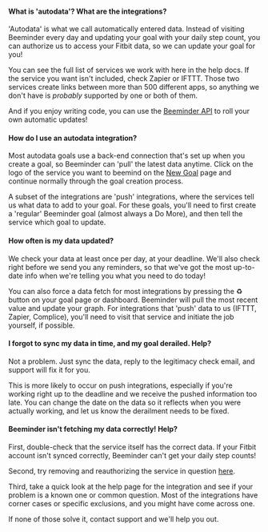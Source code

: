 #### What is 'autodata'?  What are the integrations?
'Autodata' is what we call automatically entered data.  Instead of visiting Beeminder every day and updating your goal with your daily step count, you can authorize us to access your Fitbit data, so we can update your goal for you!  

You can see the full list of services we work with here in the help docs.  If the service you want isn't included, check Zapier or IFTTT.  Those two services create links between more than 500 different apps, so anything we don't have is *probably* supported by one or both of them.

And if you enjoy writing code, you can use the [Beeminder API](https://www.beeminder.com/api) to roll your own automatic updates!

#### How do I use an autodata integration?
Most autodata goals use a back-end connection that's set up when you create a goal, so Beeminder can 'pull' the latest data anytime.  Click on the logo of the service you want to beemind on the [New Goal](https://www.beeminder.com/new) page and continue normally through the goal creation process.

A subset of the integrations are 'push' integrations, where the services tell us what data to add to your goal.  For these goals, you'll need to first create a 'regular' Beeminder goal (almost always a Do More), and then tell the service which goal to update.

#### How often is my data updated?
We check your data at least once per day, at your deadline.  We'll also check right before we send you any reminders, so that we've got the most up-to-date info when we're telling you what you need to do today!

You can also force a data fetch for most integrations by pressing the ♻ button on your goal page or dashboard.  Beeminder will pull the most recent value and update your graph.  For integrations that 'push' data to us (IFTTT, Zapier, Complice), you'll need to visit that service and initiate the job yourself, if possible.

#### I forgot to sync my data in time, and my goal derailed.  Help?
Not a problem.  Just sync the data, reply to the legitimacy check email, and support will fix it for you.  

This is more likely to occur on push integrations, especially if you're working right up to the deadline and we receive the pushed information too late.  You can change the date on the data so it reflects when you were actually working, and let us know the derailment needs to be fixed.

#### Beeminder isn't fetching my data correctly!  Help?
First, double-check that the service itself has the correct data.  If your Fitbit account isn't synced correctly, Beeminder can't get your daily step counts!

Second, try removing and reauthorizing the service in question [here](https://www.beeminder.com/settings/account#account-permissions).  

Third, take a quick look at the help page for the integration and see if your problem is a known one or common question.  Most of the integrations have corner cases or specific exclusions, and you might have come across one.

If none of those solve it, contact support and we'll help you out.
